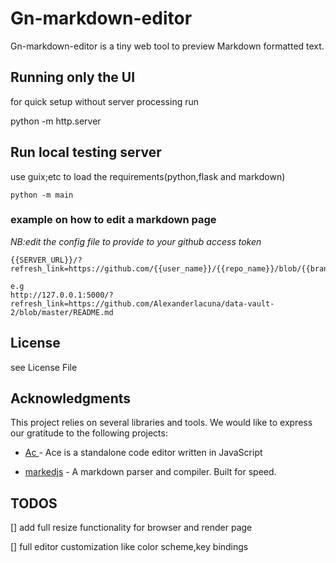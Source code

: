 # Gn-markdown-editor

Gn-markdown-editor  is a tiny web tool to preview Markdown formatted text.



##  Running only the UI
for quick setup without server processing run

python -m http.server





## Run local testing server

use guix;etc to load the requirements(python,flask and markdown)

```
python -m main

```



### example on how to edit a markdown page

*NB:edit the config file to provide to your github access token*


```
{{SERVER_URL}}/?refresh_link=https://github.com/{{user_name}}/{{repo_name}}/blob/{{branch}}/{{file_name}}

e.g 
http://127.0.0.1:5000/?refresh_link=https://github.com/Alexanderlacuna/data-vault-2/blob/master/README.md

```



## License
see License File



## Acknowledgments

This project relies on several  libraries and tools. We would like to express our gratitude to the following  projects:


- [Ac ](https://github.com/ajaxorg/ace) - Ace is a standalone code editor written in JavaScript

- [markedjs](https://marked.js.org/) - A markdown parser and compiler. Built for speed.






## TODOS

[] add full resize functionality for browser and render page

[] full editor customization like color scheme,key bindings 